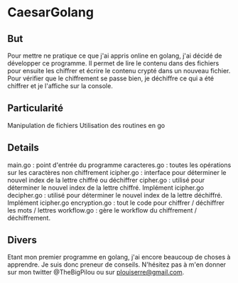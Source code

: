 # CaesarGolang

## But 
Pour mettre ne pratique ce que j'ai appris online en golang, j'ai décidé de développer ce programme. Il permet de lire le contenu dans des fichiers pour ensuite les chiffrer et écrire le contenu crypté dans un nouveau fichier.
Pour vérifier que le chiffrement se passe bien, je déchiffre ce qui a été chiffrer et je l'affiche sur la console.

## Particularité
Manipulation de fichiers
Utilisation des routines en go

## Details
main.go : point d'entrée du programme
caracteres.go : toutes les opérations sur les caractères non chiffrement
icipher.go : interface pour déterminer le nouvel index de la lettre chiffré ou déchiffrer 
cipher.go : utilisé pour déterminer le nouvel index de la lettre chiffré. Implément icipher.go
decipher.go : utilisé pour déterminer le nouvel index de la lettre déchiffré. Implément icipher.go
encryption.go : tout le code pour chiffrer / déchiffrer les mots / lettres
workflow.go : gère le workflow du chiffrement / déchiffrement.

## Divers 
Etant mon premier programme en golang, j'ai encore beaucoup de choses à apprendre. Je suis donc preneur de conseils. N'hésitez pas à m'en donner sur mon twitter @TheBigPilou ou sur plouiserre@gmail.com.
